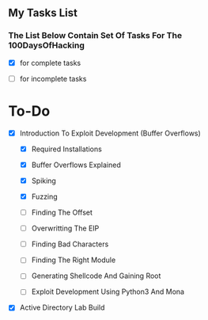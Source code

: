 ## My Tasks List

### The List Below Contain Set Of Tasks For The 100DaysOfHacking 

-  [x] for complete tasks  

-  [ ] for incomplete tasks 

# To-Do


- [x]  Introduction To Exploit Development (Buffer Overflows) 

     - [x]  Required Installations
     - [x]  Buffer Overflows Explained
     - [x]  Spiking
     - [x]  Fuzzing
     - [ ] Finding The Offset
     - [ ] Overwritting The EIP
     - [ ] Finding Bad Characters
     - [ ] Finding The Right Module
     - [ ] Generating Shellcode And Gaining Root
     - [ ] Exploit Development Using Python3 And Mona


- [x]   Active Directory Lab Build

